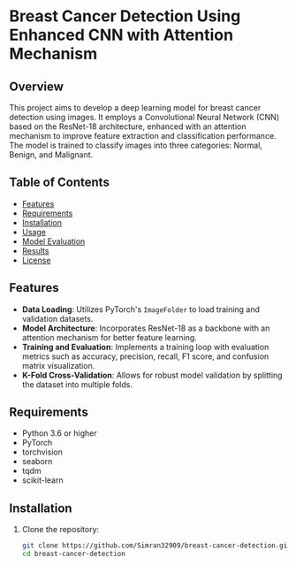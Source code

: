 # Breast Cancer Detection Using Enhanced CNN with Attention Mechanism

## Overview
This project aims to develop a deep learning model for breast cancer detection using images. It employs a Convolutional Neural Network (CNN) based on the ResNet-18 architecture, enhanced with an attention mechanism to improve feature extraction and classification performance. The model is trained to classify images into three categories: Normal, Benign, and Malignant.

## Table of Contents
- [Features](#features)
- [Requirements](#requirements)
- [Installation](#installation)
- [Usage](#usage)
- [Model Evaluation](#model-evaluation)
- [Results](#results)
- [License](#license)

## Features
- **Data Loading**: Utilizes PyTorch's `ImageFolder` to load training and validation datasets.
- **Model Architecture**: Incorporates ResNet-18 as a backbone with an attention mechanism for better feature learning.
- **Training and Evaluation**: Implements a training loop with evaluation metrics such as accuracy, precision, recall, F1 score, and confusion matrix visualization.
- **K-Fold Cross-Validation**: Allows for robust model validation by splitting the dataset into multiple folds.

## Requirements
- Python 3.6 or higher
- PyTorch
- torchvision
- seaborn
- tqdm
- scikit-learn

## Installation
1. Clone the repository:
   ```bash
   git clone https://github.com/Simran32909/breast-cancer-detection.git
   cd breast-cancer-detection
